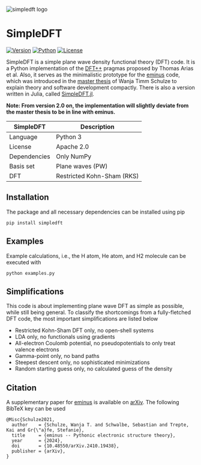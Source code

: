 ![simpledft logo](https://gitlab.com/wangenau/simpledft/-/raw/main/logo/simpledft_logo.png)

# SimpleDFT
[![Version](https://img.shields.io/pypi/v/simpledft?color=b5123e&logo=python&logoColor=ed5168&label=Version)](https://pypi.org/project/simpledft)
[![Python](https://img.shields.io/pypi/pyversions/simpledft?color=b5123e&logo=python&logoColor=ed5168&label=Python)](https://www.python.org)
[![License](https://img.shields.io/badge/license-Apache2.0-b5123e?logo=python&logoColor=ed5168&label=License)](https://gitlab.com/wangenau/simpledft/-/blob/main/LICENSE)

SimpleDFT is a simple plane wave density functional theory (DFT) code.
It is a Python implementation of the [DFT++](https://arxiv.org/abs/cond-mat/9909130) pragmas proposed by Thomas Arias et al.
Also, it serves as the minimalistic prototype for the [eminus](https://gitlab.com/wangenau/eminus) code,
which was introduced in the [master thesis](https://www.researchgate.net/publication/356537762_Domain-averaged_Fermi_holes_A_self-interaction_correction_perspective) of Wanja Timm Schulze to explain theory and software development compactly.
There is also a version written in Julia, called [SimpleDFT.jl](https://gitlab.com/wangenau/simpledft.jl).

**Note: From version 2.0 on, the implementation will slightly deviate from the master thesis to be in line with eminus.**

| SimpleDFT | Description |
| --------- | ----------- |
| Language | Python 3 |
| License | Apache 2.0 |
| Dependencies | Only NumPy |
| Basis set| Plane waves (PW) |
| DFT | Restricted Kohn-Sham (RKS) |

## Installation
The package and all necessary dependencies can be installed using pip

```terminal
pip install simpledft
```

## Examples
Example calculations, i.e., the H atom, He atom, and H2 molecule can be executed with

```terminal
python examples.py
```

## Simplifications
This code is about implementing plane wave DFT as simple as possible, while still being general.
To classify the shortcomings from a fully-fletched DFT code, the most important simplifications are listed below
* Restricted Kohn-Sham DFT only, no open-shell systems
* LDA only, no functionals using gradients
* All-electron Coulomb potential, no pseudopotentials to only treat valence electrons
* Gamma-point only, no band paths
* Steepest descent only, no sophisticated minimizations
* Random starting guess only, no calculated guess of the density

## Citation

A supplementary paper for [eminus](https://gitlab.com/wangenau/eminus) is available on [arXiv](https://arxiv.org/abs/2410.19438). The following BibTeX key can be used

```terminal
@Misc{Schulze2021,
  author    = {Schulze, Wanja T. and Schwalbe, Sebastian and Trepte, Kai and Gr{\"a}fe, Stefanie},
  title     = {eminus -- Pythonic electronic structure theory},
  year      = {2024},
  doi       = {10.48550/arXiv.2410.19438},
  publisher = {arXiv},
}
```
